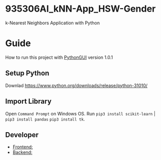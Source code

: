 # 935306AI_kNN-App_HSW-Gender
 k-Nearest Neighbors Application with Python

# Guide
How to run this project with [PythonGUI](https://github.com/Kawin101/935306AI_kNN-App_HSW-Gender/blob/main/GUI_V1.py) version 1.0.1

## Setup Python 
Downlad https://www.python.org/downloads/release/python-31010/

## Import Library
Open `Command Prompt` on Windows OS. Run `pip3 install scikit-learn` | `pip3 install pandas` `pip3 install tk`.

## Developer
* [Frontend: ](https://github.com/Thidaratmatha05)
* [Backend:  ](https://github.com/Kawin101)
